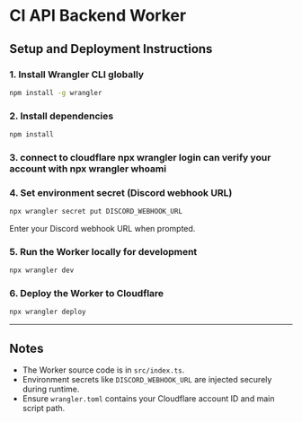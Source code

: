# CI API Backend Worker

## Setup and Deployment Instructions

### 1. Install Wrangler CLI globally

```bash
npm install -g wrangler
```

### 2. Install dependencies

```bash
npm install
```

### 3. connect to cloudflare npx wrangler login can verify your account with npx wrangler whoami


### 4. Set environment secret (Discord webhook URL)

```bash
npx wrangler secret put DISCORD_WEBHOOK_URL
```

Enter your Discord webhook URL when prompted.

### 5. Run the Worker locally for development

```bash
npx wrangler dev
```

### 6. Deploy the Worker to Cloudflare

```bash
npx wrangler deploy
```

---

## Notes

- The Worker source code is in `src/index.ts`.
- Environment secrets like `DISCORD_WEBHOOK_URL` are injected securely during runtime.
- Ensure `wrangler.toml` contains your Cloudflare account ID and main script path.
